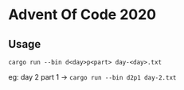 # Advent Of Code 2020

## Usage

`cargo run --bin d<day>p<part> day-<day>.txt`

eg: day 2 part 1 -> `cargo run --bin d2p1 day-2.txt`
